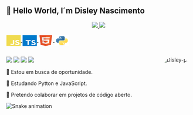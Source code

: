 ## 👋 Hello World, I´m Disley Nascimento
<div align="center">
  <a href="https://github.com/dislley">
  <img height="130em" src="https://github-readme-stats.vercel.app/api?username=dislley&show_icons=true&theme=dark&include_all_commits=true&count_private=true"/>
  <img height="130em" src="https://github-readme-stats.vercel.app/api/top-langs/?username=dislley&layout=compact&langs_count=7&theme=dark"/>
</div>
<div style="display: inline_block"><br>
  <img align="center" alt="Disley-Js" height="30" width="40" src="https://raw.githubusercontent.com/devicons/devicon/master/icons/javascript/javascript-plain.svg">
  <img align="center" alt="Disley-Ts" height="30" width="40" src="https://raw.githubusercontent.com/devicons/devicon/master/icons/typescript/typescript-plain.svg">
  <img align="center" alt="Disley-HTML" height="30" width="40" src="https://raw.githubusercontent.com/devicons/devicon/master/icons/html5/html5-original.svg">
  <img align="center" alt="Disley-Python" height="30" width="40" src="https://raw.githubusercontent.com/devicons/devicon/master/icons/python/python-original.svg">
</div>
  
  ##
   <img align="right" alt="Disley-pic" height="150" style="border-radius:50px;" src="https://discord.com/assets/748ff0e7b2f1f22adecad8463de25945.svg">

<div> 
  <a href="https://www.youtube.com/channel/UCI4E4as5ILf7N-YbY_UxFzA/featured" target="_blank"><img src="https://img.shields.io/badge/YouTube-FF0000?style=for-the-badge&logo=youtube&logoColor=white" target="_blank"></a>
  <a href="https://www.instagram.com/disleynunes/" target="_blank"><img src="https://img.shields.io/badge/-Instagram-%23E4405F?style=for-the-badge&logo=instagram&logoColor=white" target="_blank"></a>
 <a href="https://discord.gg/Disley#8333" target="_blank"><img src="https://img.shields.io/badge/Discord-7289DA?style=for-the-badge&logo=discord&logoColor=white" target="_blank"></a> 
  <a href="https://www.linkedin.com/in/disley-nascimento" target="_blank"><img src="https://img.shields.io/badge/-LinkedIn-%230077B5?style=for-the-badge&logo=linkedin&logoColor=white" target="_blank"></a> 
</div>
  
<div>
  
🔭 Estou em busca de oportunidade.

🌱 Estudando Pytton e JavaScript.

👯 Pretendo colaborar em projetos de código aberto.
  
  ![Snake animation](https://github.com/dislley/dislley/blob/output/github-contribution-grid-snake.svg)
 
</div>
